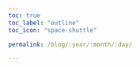 ```yaml
---
toc: true
toc_label: "outline"
toc_icon: "space-shuttle"

permalink: /blog/:year/:month/:day/

---
```

